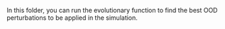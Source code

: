 In this folder, you can run the evolutionary function to find the best OOD perturbations to be applied in the simulation.
